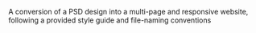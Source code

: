 A conversion of a PSD design into a multi-page and responsive website, following a provided style guide and file-naming conventions
